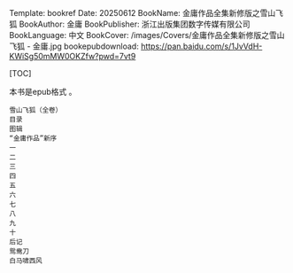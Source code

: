 Template: bookref
Date: 20250612
BookName: 金庸作品全集新修版之雪山飞狐
BookAuthor: 金庸
BookPublisher: 浙江出版集团数字传媒有限公司
BookLanguage: 中文
BookCover: /images/Covers/金庸作品全集新修版之雪山飞狐 - 金庸.jpg
bookepubdownload: https://pan.baidu.com/s/1JvVdH-KWiSg50mMW0OKZfw?pwd=7vt9


[TOC]

本书是epub格式 。



```
雪山飞狐（全卷）
目录
图辑
“金庸作品”新序
一
二
三
四
五
六
七
八
九
十
后记
鸳鸯刀
白马啸西风
```